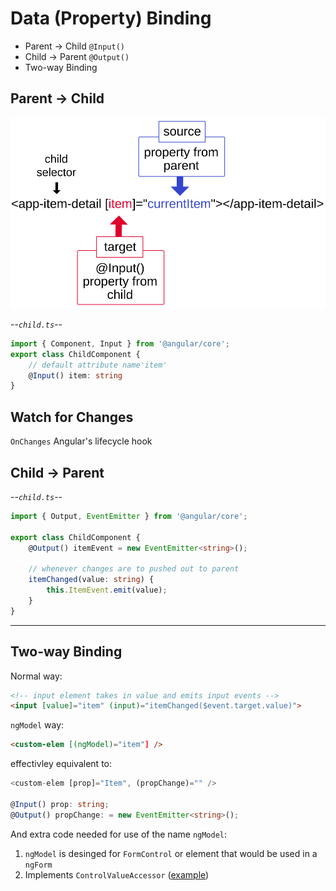 # Data (Property) Binding
* Parent -> Child `@Input()`
* Child -> Parent `@Output()`
* Two-way Binding

## Parent -> Child
![](img/input.svg)

--_`child.ts`_--
```typescript
import { Component, Input } from '@angular/core';
export class ChildComponent {
    // default attribute name'item'
    @Input() item: string
}
```

## Watch for Changes
`OnChanges` Angular's lifecycle hook


## Child -> Parent

--_`child.ts`_--
```typescript
import { Output, EventEmitter } from '@angular/core';

export class ChildComponent {
    @Output() itemEvent = new EventEmitter<string>();

    // whenever changes are to pushed out to parent
    itemChanged(value: string) {
        this.ItemEvent.emit(value);
    }
}
```


---
## Two-way Binding
Normal way:
```html
<!-- input element takes in value and emits input events -->
<input [value]="item" (input)="itemChanged($event.target.value)">
```
`ngModel` way:
```html
<custom-elem [(ngModel)="item"] />
```
effectivley equivalent to:
```typescript
<custom-elem [prop]="Item", (propChange)="" />

@Input() prop: string;
@Output() propChange: = new EventEmitter<string>();
```

And extra code needed for use of the name `ngModel`:
1. `ngModel` is desinged for `FormControl` or element that would be used in a `ngForm`
1. Implements `ControlValueAccessor` ([example][custom-ngcontrol])

[custom-ngcontrol]: https://blog.thoughtram.io/angular/2016/07/27/custom-form-controls-in-angular-2.html

